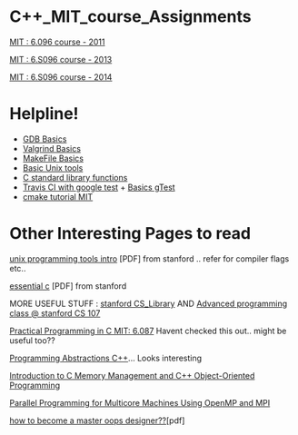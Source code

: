 C++_MIT_course_Assignments
==========================

[MIT : 6.096 course - 2011](http://goo.gl/fTALR)

[MIT : 6.S096 course - 2013](http://ocw.mit.edu/courses/electrical-engineering-and-computer-science/6-s096-introduction-to-c-and-c-january-iap-2013/)

[MIT : 6.S096 course - 2014](http://ocw.mit.edu/courses/electrical-engineering-and-computer-science/6-s096-effective-programming-in-c-and-c-january-iap-2014/)

Helpline!
=========

* [GDB Basics](https://courseware.stanford.edu/pg/pages/view/347705/cs107-guide-to-gdb-basics)
* [Valgrind Basics](https://courseware.stanford.edu/pg/pages/view/332678/cs107-guide-to-valgrind)
* [MakeFile Basics](https://courseware.stanford.edu/pg/pages/view/347714/cs107-guide-to-makefiles)
* [Basic Unix tools](https://courseware.stanford.edu/pg/pages/view/347716/cs107-guide-to-unix-dev-tipstricks)
* [C standard library functions](https://courseware.stanford.edu/pg/pages/view/347717/cs107-guide-to-c-standard-library-functions)
* [Travis CI with google test](https://github.com/easylogging/easyloggingpp/blob/master/.travis.yml) + [Basics gTest](https://avneetkhasla.wordpress.com/2013/04/12/google-c-testing-frameworkgoogle-test-gtest/)
* [cmake tutorial MIT](http://projects.csail.mit.edu/cgi-bin/wiki/view/SLS/Cmake)

Other Interesting Pages to read
===============================

[unix programming tools intro](http://goo.gl/7Ltu5P) [PDF] from stanford .. refer for compiler flags etc..

[essential c](http://goo.gl/LH0hg) [PDF] from stanford

MORE USEFUL STUFF : [stanford CS_Library](http://cslibrary.stanford.edu/) AND [Advanced programming class @ stanford CS 107](https://courseware.stanford.edu/pg/courses/347503/cs107-spring-2013)

 [Practical Programming in C MIT: 6.087](http://ocw.mit.edu/courses/electrical-engineering-and-computer-science/6-087-practical-programming-in-c-january-iap-2010/index.htm)  Havent checked this out.. might be useful too??


[Programming Abstractions C++](http://see.stanford.edu/see/courseinfo.aspx?coll=11f4f422-5670-4b4c-889c-008262e09e4e)... Looks interesting

[Introduction to C Memory Management and C++ Object-Oriented Programming](http://ocw.mit.edu/courses/electrical-engineering-and-computer-science/6-088-introduction-to-c-memory-management-and-c-object-oriented-programming-january-iap-2010/)

[Parallel Programming for Multicore Machines Using OpenMP and MPI](http://ocw.mit.edu/courses/earth-atmospheric-and-planetary-sciences/12-950-parallel-programming-for-multicore-machines-using-openmp-and-mpi-january-iap-2010/index.htm)

[how to become a master oops designer??](http://research.cs.queensu.ca/~ahmed/home/teaching/CISC322/F09/files/Slides_Spiros_Patterns.pdf)[pdf]
